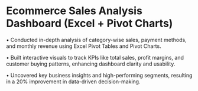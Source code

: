 # Ecommerce Sales Analysis Dashboard (Excel + Pivot Charts)

•	Conducted in-depth analysis of category-wise sales, payment methods, and monthly revenue using Excel Pivot Tables and Pivot Charts.

•	Built interactive visuals to track KPIs like total sales, profit margins, and customer buying patterns, enhancing dashboard clarity and usability.

•	Uncovered key business insights and high-performing segments, resulting in a 20% improvement in data-driven decision-making.
